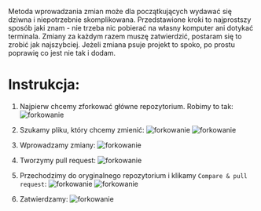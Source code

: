 Metoda wprowadzania zmian może dla początkujących wydawać się dziwna i niepotrzebnie skomplikowana.
Przedstawione kroki to najprostszy sposób jaki znam - nie trzeba nic pobierać na własny komputer ani dotykać terminala.
Zmiany za każdym razem muszę zatwierdzić, postaram się to zrobić jak najszybciej. 
Jeżeli zmiana psuje projekt to spoko, po prostu poprawię co jest nie tak i dodam.

# Instrukcja:

1. Najpierw chcemy zforkować główne repozytorium. Robimy to tak:
![forkowanie](../master/how_to_contribute_images/01_fork_the_repo.png)

2. Szukamy pliku, który chcemy zmienić:
![forkowanie](../master/how_to_contribute_images/02_find_the_file_you_wanna_change-1.png)
![forkowanie](../master/how_to_contribute_images/03_find_the_file_you_wanna_change-2.png)

3. Wprowadzamy zmiany:
![forkowanie](../master/how_to_contribute_images/04_edit_it.png)

4. Tworzymy pull request:
![forkowanie](../master/how_to_contribute_images/05_create_a_pull_request.png)

5. Przechodzimy do oryginalnego repozytorium i klikamy `Compare & pull request`:
![forkowanie](../master/how_to_contribute_images/06_go_to_my_repo.png)
![forkowanie](../master/how_to_contribute_images/07_compare_&_pull_request.png)

6. Zatwierdzamy:
![forkowanie](../master/how_to_contribute_images/08_do_it_pal.png)
